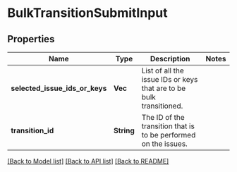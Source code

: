 # BulkTransitionSubmitInput

## Properties

Name | Type | Description | Notes
------------ | ------------- | ------------- | -------------
**selected_issue_ids_or_keys** | **Vec<String>** | List of all the issue IDs or keys that are to be bulk transitioned. | 
**transition_id** | **String** | The ID of the transition that is to be performed on the issues. | 

[[Back to Model list]](../README.md#documentation-for-models) [[Back to API list]](../README.md#documentation-for-api-endpoints) [[Back to README]](../README.md)


